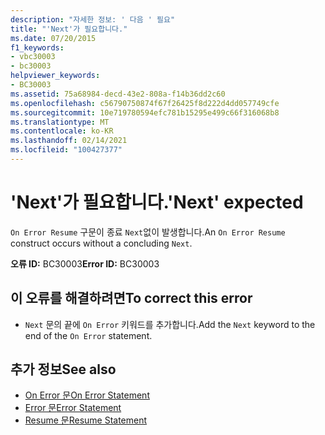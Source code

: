 ```yaml
---
description: "자세한 정보: ' 다음 ' 필요"
title: "'Next'가 필요합니다."
ms.date: 07/20/2015
f1_keywords:
- vbc30003
- bc30003
helpviewer_keywords:
- BC30003
ms.assetid: 75a68984-decd-43e2-808a-f14b36dd2c60
ms.openlocfilehash: c56790750874f67f26425f8d222d4dd057749cfe
ms.sourcegitcommit: 10e719780594efc781b15295e499c66f316068b8
ms.translationtype: MT
ms.contentlocale: ko-KR
ms.lasthandoff: 02/14/2021
ms.locfileid: "100427377"
---
```

# <a name="next-expected"></a><span data-ttu-id="38fd4-103">'Next'가 필요합니다.</span><span class="sxs-lookup"><span data-stu-id="38fd4-103">'Next' expected</span></span>

<span data-ttu-id="38fd4-104">`On Error Resume` 구문이 종료 `Next`없이 발생합니다.</span><span class="sxs-lookup"><span data-stu-id="38fd4-104">An `On Error Resume` construct occurs without a concluding `Next`.</span></span>  
  
 <span data-ttu-id="38fd4-105">**오류 ID:** BC30003</span><span class="sxs-lookup"><span data-stu-id="38fd4-105">**Error ID:** BC30003</span></span>  
  
## <a name="to-correct-this-error"></a><span data-ttu-id="38fd4-106">이 오류를 해결하려면</span><span class="sxs-lookup"><span data-stu-id="38fd4-106">To correct this error</span></span>  
  
- <span data-ttu-id="38fd4-107">`Next` 문의 끝에 `On Error` 키워드를 추가합니다.</span><span class="sxs-lookup"><span data-stu-id="38fd4-107">Add the `Next` keyword to the end of the `On Error` statement.</span></span>  
  
## <a name="see-also"></a><span data-ttu-id="38fd4-108">추가 정보</span><span class="sxs-lookup"><span data-stu-id="38fd4-108">See also</span></span>

- [<span data-ttu-id="38fd4-109">On Error 문</span><span class="sxs-lookup"><span data-stu-id="38fd4-109">On Error Statement</span></span>](../language-reference/statements/on-error-statement.md)
- [<span data-ttu-id="38fd4-110">Error 문</span><span class="sxs-lookup"><span data-stu-id="38fd4-110">Error Statement</span></span>](../language-reference/statements/error-statement.md)
- [<span data-ttu-id="38fd4-111">Resume 문</span><span class="sxs-lookup"><span data-stu-id="38fd4-111">Resume Statement</span></span>](../language-reference/statements/resume-statement.md)
